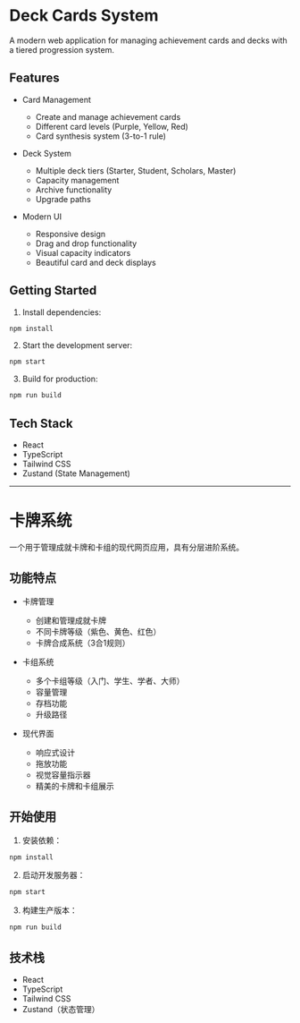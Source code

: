 # Deck Cards System

A modern web application for managing achievement cards and decks with a tiered progression system.

## Features

- Card Management
  - Create and manage achievement cards
  - Different card levels (Purple, Yellow, Red)
  - Card synthesis system (3-to-1 rule)

- Deck System
  - Multiple deck tiers (Starter, Student, Scholars, Master)
  - Capacity management
  - Archive functionality
  - Upgrade paths

- Modern UI
  - Responsive design
  - Drag and drop functionality
  - Visual capacity indicators
  - Beautiful card and deck displays

## Getting Started

1. Install dependencies:
```bash
npm install
```

2. Start the development server:
```bash
npm start
```

3. Build for production:
```bash
npm run build
```

## Tech Stack

- React
- TypeScript
- Tailwind CSS
- Zustand (State Management)

---

# 卡牌系统

一个用于管理成就卡牌和卡组的现代网页应用，具有分层进阶系统。

## 功能特点

- 卡牌管理
  - 创建和管理成就卡牌
  - 不同卡牌等级（紫色、黄色、红色）
  - 卡牌合成系统（3合1规则）

- 卡组系统
  - 多个卡组等级（入门、学生、学者、大师）
  - 容量管理
  - 存档功能
  - 升级路径

- 现代界面
  - 响应式设计
  - 拖放功能
  - 视觉容量指示器
  - 精美的卡牌和卡组展示

## 开始使用

1. 安装依赖：
```bash
npm install
```

2. 启动开发服务器：
```bash
npm start
```

3. 构建生产版本：
```bash
npm run build
```

## 技术栈

- React
- TypeScript
- Tailwind CSS
- Zustand（状态管理） 